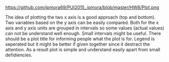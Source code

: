 https://github.com/jpmora69/PUI2015_jpmora/blob/master/HW8/Plot.png

The idea of plotting the two x axis is a good approach (top and bottom). Two variables based on the y axis can be easily compared. Both for the x axis and y axis units are grouped in intervals so some values (actual values) can not be understand well enough. Small intervals might be useful. There should be a plot title for informing people what the plot is for. Legend is seperated but it might be better if given together since it destract the attention. As a result plot is simple and understand easily apart from small defidiencies.

